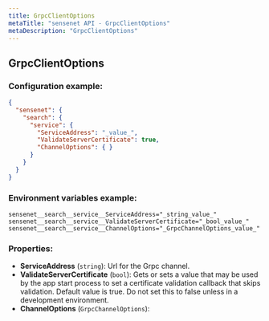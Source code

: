 ```yaml
---
title: GrpcClientOptions
metaTitle: "sensenet API - GrpcClientOptions"
metaDescription: "GrpcClientOptions"
---
```


## GrpcClientOptions


### Configuration example:
``` json
{
  "sensenet": {
    "search": {
      "service": {
        "ServiceAddress": "_value_",
        "ValidateServerCertificate": true,
        "ChannelOptions": { }
      }
    }
  }
}
```
### Environment variables example:
```
sensenet__search__service__ServiceAddress="_string_value_"
sensenet__search__service__ValidateServerCertificate="_bool_value_"
sensenet__search__service__ChannelOptions="_GrpcChannelOptions_value_"
```
### Properties:
- **ServiceAddress** (`string`): Url for the Grpc channel.
- **ValidateServerCertificate** (`bool`): Gets or sets a value that may be used by the app start process to set a certificate validation
 callback that skips validation.
 Default value is true. Do not set this to false unless in a development environment.
- **ChannelOptions** (`GrpcChannelOptions`): 

